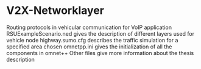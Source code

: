 # V2X-Networklayer
Routing protocols in vehicular communication for VoIP application
RSUExampleScenario.ned gives the description of different layers used for vehicle node
highway.sumo.cfg describes the traffic simulation for a specified area chosen
omnetpp.ini gives the initialization of all the components in omnet++
Other files give more information about the thesis description
